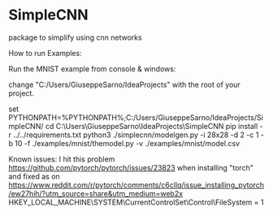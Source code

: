 # SimpleCNN
package to simplify using cnn networks



How to run Examples:

Run the MNIST example from console & windows:

change "C:/Users/GiuseppeSarno/IdeaProjects" with the root of your project.

set PYTHONPATH=%PYTHONPATH%;C:/Users/GiuseppeSarno/IdeaProjects/SimpleCNN/
cd C:\Users\GiuseppeSarno\IdeaProjects\SimpleCNN
pip install -r ../../requirements.txt
python3 ./simplecnn/modelgen.py -i 28x28 -d 2 -c 1 -b 10 -f ./examples/mnist/themodel.py -v ./examples/mnist/model.csv




Known issues:
I hit this problem https://github.com/pytorch/pytorch/issues/23823 when installing "torch"
and fixed as on https://www.reddit.com/r/pytorch/comments/c6cllq/issue_installing_pytorch/ew27hih/?utm_source=share&utm_medium=web2x
HKEY_LOCAL_MACHINE\SYSTEM\CurrentControlSet\Control\FileSystem = 1

